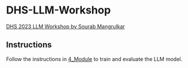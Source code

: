 # DHS-LLM-Workshop
[DHS 2023 LLM Workshop by Sourab Mangrulkar](https://www.analyticsvidhya.com/datahack-summit-2023/workshop/training-finetuning-and-evaluating-llms/)


## Instructions

Follow the instructions in [4_Module](4_Module/README.md) to train and evaluate the LLM model.
